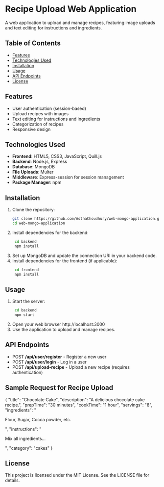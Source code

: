 # Recipe Upload Web Application

A web application to upload and manage recipes, featuring image uploads and text editing for instructions and ingredients.

## Table of Contents

- [Features](#features)
- [Technologies Used](#technologies-used)
- [Installation](#installation)
- [Usage](#usage)
- [API Endpoints](#api-endpoints)
- [License](#license)

## Features

- User authentication (session-based)
- Upload recipes with images
- Text editing for instructions and ingredients
- Categorization of recipes
- Responsive design

## Technologies Used

- **Frontend**: HTML5, CSS3, JavaScript, Quill.js
- **Backend**: Node.js, Express
- **Database**: MongoDB
- **File Uploads**: Multer
- **Middleware**: Express-session for session management
- **Package Manager**: npm

## Installation
1. Clone the repository:
   ```bash
   git clone https://github.com/AsthaChoudhury/web-mongo-application.git
   cd web-mongo-application
2. Install dependencies for the backend:
   ```bash
    cd backend
    npm install
3. Set up MongoDB and update the connection URI in your backend code.
4. Install dependencies for the frontend (if applicable):
   ```bash
    cd frontend
    npm install

## Usage
1. Start the server:
   ```bash
    cd backend
    npm start
2. Open your web browser http://localhost:3000
3. Use the application to upload and manage recipes.

## API Endpoints
- POST **/api/user/register** - Register a new user
- POST **/api/user/login** - Log in a user
- POST **/api/upload-recipe** - Upload a new recipe (requires authentication)

## Sample Request for Recipe Upload

{
  "title": "Chocolate Cake",
  "description": "A delicious chocolate cake recipe.",
  "prepTime": "30 minutes",
  "cookTime": "1 hour",
  "servings": "8",
  "ingredients": "<p>Flour, Sugar, Cocoa powder, etc.</p>",
  "instructions": "<p>Mix all ingredients...</p>",
  "category": "cakes"
}

## License
This project is licensed under the MIT License. See the LICENSE file for details.
